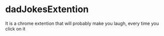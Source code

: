 # dadJokesExtention
It is a chrome extention that will probably make you laugh, every time you click on it
